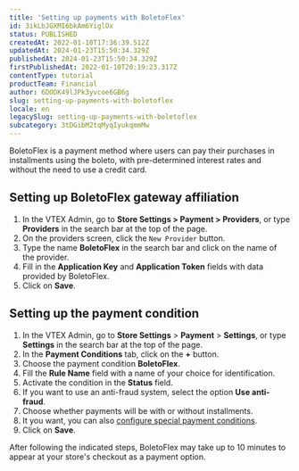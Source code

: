 ```yaml
---
title: 'Setting up payments with BoletoFlex'
id: 3ikLbJGXMI6bkAm6YiglOx
status: PUBLISHED
createdAt: 2022-01-10T17:36:39.512Z
updatedAt: 2024-01-23T15:50:34.329Z
publishedAt: 2024-01-23T15:50:34.329Z
firstPublishedAt: 2022-01-10T20:19:23.317Z
contentType: tutorial
productTeam: Financial
author: 6DODK49lJPk3yvcoe6GB6g
slug: setting-up-payments-with-boletoflex
locale: en
legacySlug: setting-up-payments-with-boletoflex
subcategory: 3tDGibM2tqMyqIyukqmmMw
---
```


BoletoFlex is a payment method where users can pay their purchases in installments using the boleto, with pre-determined interest rates and without the need to use a credit card.

## Setting up BoletoFlex gateway affiliation 

1. In the VTEX Admin, go to __Store Settings > Payment > Providers__, or type __Providers__ in the search bar at the top of the page.
2. On the providers screen, click the `New Provider` button.
3. Type the name __BoletoFlex__ in the search bar and click on the name of the provider.
4. Fill in the __Application Key__ and __Application Token__ fields with data provided by BoletoFlex.
5. Click on __Save__.

## Setting up the payment condition
1. In the VTEX Admin, go to **Store Settings** > **Payment** > **Settings**, or type **Settings** in the search bar at the top of the page.
2. In the __Payment Conditions__ tab, click on the __+__ button.
3. Choose the payment condition __BoletoFlex__.
4. Fill the __Rule Name__ field with a name of your choice for identification.
5. Activate the condition in the __Status__ field.
6. If you want to use an anti-fraud system, select the option __Use anti-fraud__.
7. Choose whether payments will be with or without installments.
8. It you want, you can also [configure special payment conditions](https://help.vtex.com/en/tutorial/condiciones-especiales--tutorials_456?&utm_source=autocomplete#).
9. Click on __Save__.

After following the indicated steps, BoletoFlex may take up to 10 minutes to appear at your store's checkout as a payment option.
